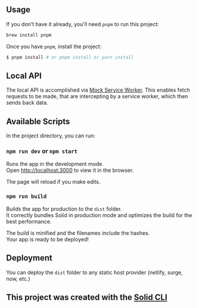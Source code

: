 ## Usage

If you don't have it already, you'll need `pnpm` to run this project:

```sh
brew install pnpm
```

Once you have `pnpm`, install the project:

```bash
$ pnpm install # or pnpm install or yarn install
```

## Local API

The local API is accomplished via [Mock Service Worker](https://mswjs.io/). This enables fetch requests to be made, that are intercepting by a service worker, which then sends back data.

## Available Scripts

In the project directory, you can run:

### `npm run dev` or `npm start`

Runs the app in the development mode.<br>
Open [http://localhost:3000](http://localhost:3000) to view it in the browser.

The page will reload if you make edits.<br>

### `npm run build`

Builds the app for production to the `dist` folder.<br>
It correctly bundles Solid in production mode and optimizes the build for the best performance.

The build is minified and the filenames include the hashes.<br>
Your app is ready to be deployed!

## Deployment

You can deploy the `dist` folder to any static host provider (netlify, surge, now, etc.)

## This project was created with the [Solid CLI](https://solid-cli.netlify.app)
